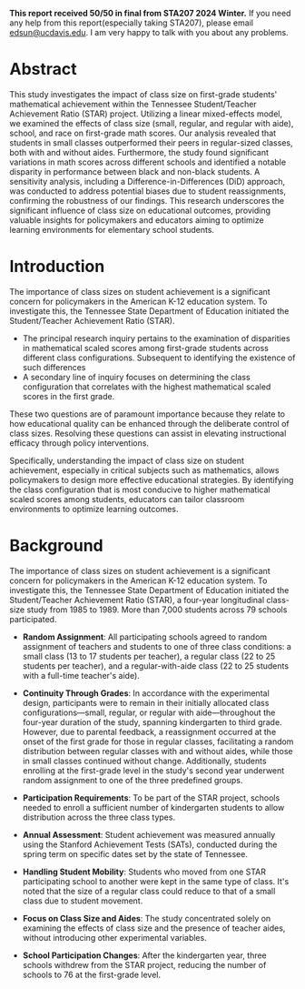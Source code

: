 **This report received 50/50 in final from STA207 2024 Winter.** If you need any help from this report(especially taking STA207), please email edsun@ucdavis.edu. I am very happy to talk with you about any problems. 

# Abstract

This study investigates the impact of class size on first-grade students' mathematical achievement within the Tennessee Student/Teacher Achievement Ratio (STAR) project. Utilizing a linear mixed-effects model, we examined the effects of class size (small, regular, and regular with aide), school, and race on first-grade math scores. Our analysis revealed that students in small classes outperformed their peers in regular-sized classes, both with and without aides. Furthermore, the study found significant variations in math scores across different schools and identified a notable disparity in performance between black and non-black students. A sensitivity analysis, including a Difference-in-Differences (DiD) approach, was conducted to address potential biases due to student reassignments, confirming the robustness of our findings. This research underscores the significant influence of class size on educational outcomes, providing valuable insights for policymakers and educators aiming to optimize learning environments for elementary school students.


# Introduction 

The importance of class sizes on student achievement is a significant concern for policymakers in the American K-12 education system. To investigate this, the Tennessee State Department of Education initiated the Student/Teacher Achievement Ratio (STAR). 

- The principal research inquiry pertains to the examination of disparities in mathematical scaled scores among first-grade students across different class configurations. Subsequent to identifying the existence of such differences
- A secondary line of inquiry focuses on determining the class configuration that correlates with the highest mathematical scaled scores in the first grade.

These two questions are of paramount importance because they relate to how educational quality can be enhanced through the deliberate control of class sizes. Resolving these questions can assist in elevating instructional efficacy through policy interventions. 

Specifically, understanding the impact of class size on student achievement, especially in critical subjects such as mathematics, allows policymakers to design more effective educational strategies. By identifying the class configuration that is most conducive to higher mathematical scaled scores among students, educators can tailor classroom environments to optimize learning outcomes.

# Background

The importance of class sizes on student achievement is a significant concern for policymakers in the American K-12 education system. To investigate this, the Tennessee State Department of Education initiated the Student/Teacher Achievement Ratio (STAR), a four-year longitudinal class-size study from 1985 to 1989. More than 7,000 students across 79 schools participated.

- **Random Assignment**: All participating schools agreed to random assignment of teachers and students to one of three class conditions: a small class (13 to 17 students per teacher), a regular class (22 to 25 students per teacher), and a regular-with-aide class (22 to 25 students with a full-time teacher's aide).

- **Continuity Through Grades**: In accordance with the experimental design, participants were to remain in their initially allocated class configurations—small, regular, or regular with aide—throughout the four-year duration of the study, spanning kindergarten to third grade. However, due to parental feedback, a reassignment occurred at the onset of the first grade for those in regular classes, facilitating a random distribution between regular classes with and without aides, while those in small classes continued without change. Additionally, students enrolling at the first-grade level in the study's second year underwent random assignment to one of the three predefined groups. 

- **Participation Requirements**:  To be part of the STAR project, schools needed to enroll a sufficient number of kindergarten students to allow distribution across the three class types.

- **Annual Assessment**:  Student achievement was measured annually using the Stanford Achievement Tests (SATs), conducted during the spring term on specific dates set by the state of Tennessee.

- **Handling Student Mobility**:  Students who moved from one STAR participating school to another were kept in the same type of class. It's noted that the size of a regular class could reduce to that of a small class due to student movement.

- **Focus on Class Size and Aides**:  The study concentrated solely on examining the effects of class size and the presence of teacher aides, without introducing other experimental variables.

- **School Participation Changes**:  After the kindergarten year, three schools withdrew from the STAR project, reducing the number of schools to 76 at the first-grade level.

